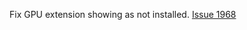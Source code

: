 Fix GPU extension showing as not installed. [Issue 1968](https://github.com/dotnet/machinelearning-modelbuilder/issues/1968)
